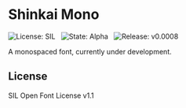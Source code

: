 Shinkai Mono
============

![License: SIL](https://img.shields.io/badge/license-SIL-green) &nbsp; ![State: Alpha](https://img.shields.io/badge/state-alpha-critical) &nbsp; ![Release: v0.0008](https://img.shields.io/badge/release-v0.008-blueviolet)

A monospaced font, currently under development.

License
-------

SIL Open Font License v1.1
